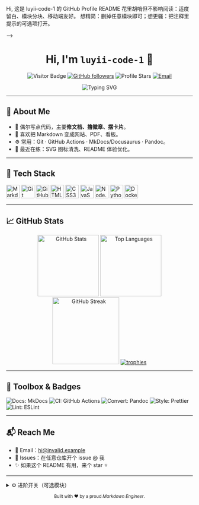 Hi, 这是 luyii-code-1 的 GitHub Profile README
  花里胡哨但不影响阅读：适度留白、模块分块、移动端友好。
  想精简：删掉任意模块即可；想更骚：把注释里提示的可选项打开。









-->

<!-- 顶部打招呼 & 徽章区 -->
<div align="center">
  <h1>Hi, I'm <code>luyii-code-1</code> 👋</h1>
  <p>
    <img alt="Visitor Badge" src="https://komarev.com/ghpvc/?username=luyii-code-1&style=flat-square">
    <a href="https://github.com/luyii-code-1?tab=followers"><img alt="GitHub followers" src="https://img.shields.io/github/followers/luyii-code-1?style=flat-square"></a>
    <img alt="Profile Stars" src="https://img.shields.io/github/stars/luyii-code-1?affiliations=OWNER&style=flat-square">
    <!-- 常见平台链接：需要就改成你的实际链接 -->
    <a href="mailto:hi@invalid.example"><img alt="Email" src="https://img.shields.io/badge/Email-hi%40invalid.example-blue?style=flat-square"></a>
    <!-- <a href="https://luyii.example.com"><img alt="Website" src="https://img.shields.io/badge/🌐_Website-online-brightgreen?style=flat-square"></a> -->
  </p>
  <!-- 打字机动画（可选，若不显示可注释） -->
  <img src="https://readme-typing-svg.demolab.com?font=Fira+Code&pause=1200&center=true&vCenter=true&width=700&lines=Markdown+Engineer+%F0%9F%93%9D+-+Code+少+%7C+Bio+花;Open-source+Enthusiast;Docs%2C+CI%2FCD%2C+Icons%2C+Automation" alt="Typing SVG" />
</div>

---

## 🧭 About Me
- 🔭 偶尔写点代码，主要**修文档、撸徽章、摆卡片**。
- 🧰 喜欢把 Markdown 变成网站、PDF、看板。
- ⚙️ 常用：Git · GitHub Actions · MkDocs/Docusaurus · Pandoc。
- 🌱 最近在练：SVG 图标清洗、README 体验优化。

---

## 🧩 Tech Stack
<!-- Devicon 图标：按需增删，完整列表见 https://devicon.dev/ -->
<p>
  <img src="https://cdn.jsdelivr.net/gh/devicons/devicon/icons/markdown/markdown-original.svg" height="36" alt="Markdown"/>
  <img src="https://cdn.jsdelivr.net/gh/devicons/devicon/icons/git/git-original.svg" height="36" alt="Git"/>
  <img src="https://cdn.jsdelivr.net/gh/devicons/devicon/icons/github/github-original.svg" height="36" alt="GitHub"/>
  <img src="https://cdn.jsdelivr.net/gh/devicons/devicon/icons/html5/html5-original.svg" height="36" alt="HTML5"/>
  <img src="https://cdn.jsdelivr.net/gh/devicons/devicon/icons/css3/css3-original.svg" height="36" alt="CSS3"/>
  <img src="https://cdn.jsdelivr.net/gh/devicons/devicon/icons/javascript/javascript-original.svg" height="36" alt="JavaScript"/>
  <img src="https://cdn.jsdelivr.net/gh/devicons/devicon/icons/nodejs/nodejs-original.svg" height="36" alt="Node.js"/>
  <img src="https://cdn.jsdelivr.net/gh/devicons/devicon/icons/python/python-original.svg" height="36" alt="Python"/>
  <img src="https://cdn.jsdelivr.net/gh/devicons/devicon/icons/docker/docker-original.svg" height="36" alt="Docker"/>
  <!-- <img src="https://cdn.jsdelivr.net/gh/devicons/devicon/icons/vscode/vscode-original.svg" height="36" alt="VS Code"/> -->
</p>

---

## 📈 GitHub Stats
<div align="center">

<!-- 统计卡片（主题可改：dark、radical、tokyonight、gruvbox 等） -->
<img src="https://github-readme-stats.vercel.app/api?username=luyii-code-1&show_icons=true&theme=tokyonight&rank_icon=percentile" height="165" alt="GitHub Stats"/>
<img src="https://github-readme-stats.vercel.app/api/top-langs/?username=luyii-code-1&layout=compact&langs_count=8&theme=tokyonight" height="165" alt="Top Languages"/>

<!-- 连续提交天数（Streak） -->
<img src="https://streak-stats.demolab.com?user=luyii-code-1&theme=tokyonight" height="180" alt="GitHub Streak"/>

<!-- 奖杯墙 -->
<a href="https://github.com/ryo-ma/github-profile-trophy">
  <img src="https://github-profile-trophy.vercel.app/?username=luyii-code-1&theme=onestar&column=6&margin-w=8&margin-h=8" alt="trophies"/>
</a>

</div>

---

## 🧰 Toolbox & Badges
<!-- Shields：按需修改 -->
<p>
  <img alt="Docs: MkDocs" src="https://img.shields.io/badge/Docs-MkDocs-1f6feb?logo=markdown&logoColor=white&style=for-the-badge">
  <img alt="CI: GitHub Actions" src="https://img.shields.io/badge/CI-GitHub_Actions-0078D4?logo=githubactions&logoColor=white&style=for-the-badge">
  <img alt="Convert: Pandoc" src="https://img.shields.io/badge/Convert-Pandoc-3C3C3C?style=for-the-badge">
  <img alt="Style: Prettier" src="https://img.shields.io/badge/Style-Prettier-F7B93E?logo=prettier&logoColor=white&style=for-the-badge">
  <img alt="Lint: ESLint" src="https://img.shields.io/badge/Lint-ESLint-4B32C3?logo=eslint&logoColor=white&style=for-the-badge">
  <!-- 你也可以加 Nginx、FFmpeg、DaVinci Resolve 等自己常用工具 -->
</p>

---

## 📬 Reach Me
- 📨 Email：hi@invalid.example
- 💬 Issues：在任意仓库开个 issue @ 我
- ✨ 如果这个 README 有用，来个 star ⭐

---

<!-- 进阶：编辑区（复制到你仓库即可工作） -->
<details>
<summary>⚙️ 进阶开关（可选模块）</summary>

### ⏱️ Wakatime
> 需要你有 Wakatime 账号并公开数据
<br>
<img src="https://github-readme-stats.vercel.app/api/wakatime?username=luyii_code_1&layout=compact&theme=tokyonight"/>

### 🐍 贪吃蛇贡献图
> 使用 GitHub Action 生成 snake 动画（搜索 `Platane/snk` 教程）
<br>
<img src="https://raw.githubusercontent.com/luyii-code-1/luyii-code-1/output/github-contribution-grid-snake.svg" alt="Snake animation"/>

### 🗂️ 置顶项目
<a href="https://github.com/anuraghazra/github-readme-stats#github-extra-pins">
  <img src="https://github-readme-stats.vercel.app/api/pin/?username=luyii-code-1&repo=YOUR_REPO&theme=tokyonight" alt="Pinned repo"/>
</a>

</details>

<!-- 页脚标识 -->
<p align="center"><sub>Built with ❤ by a proud <em>Markdown Engineer</em>.</sub></p>
